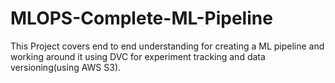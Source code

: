 # MLOPS-Complete-ML-Pipeline
This Project covers end to end understanding for creating a ML pipeline and working around it using DVC for experiment tracking and data versioning(using AWS S3).
